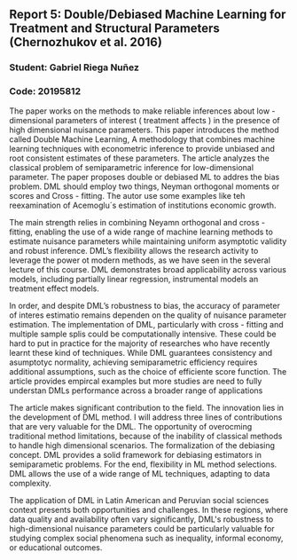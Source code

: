 ## Report 5: Double/Debiased Machine Learning for Treatment and Structural Parameters (Chernozhukov et al. 2016)

### Student: Gabriel Riega Nuñez
### Code: 20195812

The paper works on the methods to make reliable inferences about low - dimensional parameters of interest ( treatment affects ) in the presence of high dimensional nuisance parameters. This paper introduces the method called Double Machine Learning, A methodology that combines machine learning techniques with econometric inference to provide unbiased and root consistent estimates of these parameters. The article analyzes the classical problem of semiparametric inference for low-dimensional parameter. The paper proposes double or debiased ML to addres the bias problem. DML should employ two things, Neyman orthogonal moments or scores and Cross - fitting. The autor use some examples like teh reexamination of Acemoglu´s estimation of institutions economic growth.

The main strength relies in combining Neyamn orthogonal and cross - fitting, enabling the use of a wide range of machine learning methods to estimate nuisance parameters while maintaining uniform asymptotic validity and robust inference. DML’s flexibility allows the research activity to leverage the power ot modern methods, as we have seen in the several lecture of this course. DML demonstrates broad applicability across various models, including partially linear regression, instrumental models an treatment effect models. 

In order, and despite DML’s robustness to bias, the accuracy of parameter of interes estimatio remains dependen on the quality of nuisance parameter estimation. The implementation of DML, particularly with cross - fitting and multiple sample splis could be computationally intensive. These could be hard to put in practice for the majority of researches who have recently learnt these kind of techniques. While DML guarantees consistency and asumptotyc normality, achieving semiparametric efficiency requires additional assumptions, such as the choice of efficiente score function. The article provides empircal examples but more studies are need to fully understan DMLs performance across a broader range of applications

The article makes significant contribution to the field. The innovation lies in the development of DML method. I will address three lines of contributions that are very valuable for the DML. The opportunity of overocming traditional method limitations, because of the inability of classical methods to handle high dimensional scenarios. The formalization of the debiasing concept. DML provides a solid framework for debiasing estimators in semiparametic problems. For the end, flexibility in ML method selections. DML allows the use of a wide range of ML techniques, adapting to data complexity.

The application of DML in Latin American and Peruvian social sciences context presents both opportunities and challenges. In these regions, where data quality and availability often vary significantly, DML's robustness to high-dimensional nuisance parameters could be particularly valuable for studying complex social phenomena such as inequality, informal economy, or educational outcomes.